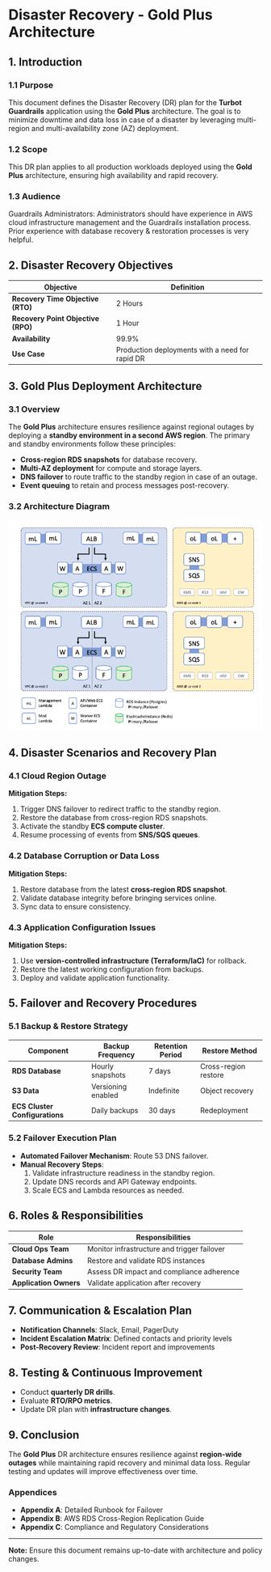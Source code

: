 # **Disaster Recovery - Gold Plus Architecture**

## **1. Introduction**
### **1.1 Purpose**
This document defines the Disaster Recovery (DR) plan for the **Turbot Guardrails** application using the **Gold Plus** architecture. The goal is to minimize downtime and data loss in case of a disaster by leveraging multi-region and multi-availability zone (AZ) deployment.

### **1.2 Scope**
This DR plan applies to all production workloads deployed using the **Gold Plus** architecture, ensuring high availability and rapid recovery.

### **1.3 Audience**
Guardrails Administrators: Administrators should have experience in AWS cloud infrastructure management and the Guardrails installation process. Prior experience with database recovery & restoration processes is very helpful.

## **2. Disaster Recovery Objectives**
| **Objective** | **Definition** |
|--------------|--------------|
| **Recovery Time Objective (RTO)** | 2 Hours |
| **Recovery Point Objective (RPO)** | 1 Hour |
| **Availability** | 99.9% |
| **Use Case** | Production deployments with a need for rapid DR |

## **3. Gold Plus Deployment Architecture**
### **3.1 Overview**
The **Gold Plus** architecture ensures resilience against regional outages by deploying a **standby environment in a second AWS region**. The primary and standby environments follow these principles:
- **Cross-region RDS snapshots** for database recovery.
- **Multi-AZ deployment** for compute and storage layers.
- **DNS failover** to route traffic to the standby region in case of an outage.
- **Event queuing** to retain and process messages post-recovery.

### **3.2 Architecture Diagram**

![Turbot Gold Plus DR Architecture](gold-plus-architecture.png)

## **4. Disaster Scenarios and Recovery Plan**
### **4.1 Cloud Region Outage**
**Mitigation Steps:**
1. Trigger DNS failover to redirect traffic to the standby region.
2. Restore the database from cross-region RDS snapshots.
3. Activate the standby **ECS compute cluster**.
4. Resume processing of events from **SNS/SQS queues**.

### **4.2 Database Corruption or Data Loss**
**Mitigation Steps:**
1. Restore database from the latest **cross-region RDS snapshot**.
2. Validate database integrity before bringing services online.
3. Sync data to ensure consistency.

### **4.3 Application Configuration Issues**
**Mitigation Steps:**
1. Use **version-controlled infrastructure (Terraform/IaC)** for rollback.
2. Restore the latest working configuration from backups.
3. Deploy and validate application functionality.

## **5. Failover and Recovery Procedures**
### **5.1 Backup & Restore Strategy**
| Component | Backup Frequency | Retention Period | Restore Method |
|-----------|-----------------|------------------|----------------|
| **RDS Database** | Hourly snapshots | 7 days | Cross-region restore |
| **S3 Data** | Versioning enabled | Indefinite | Object recovery |
| **ECS Cluster Configurations** | Daily backups | 30 days | Redeployment |

### **5.2 Failover Execution Plan**
- **Automated Failover Mechanism**: Route 53 DNS failover.
- **Manual Recovery Steps**:
  1. Validate infrastructure readiness in the standby region.
  2. Update DNS records and API Gateway endpoints.
  3. Scale ECS and Lambda resources as needed.

## **6. Roles & Responsibilities**
| Role | Responsibilities |
|------|----------------|
| **Cloud Ops Team** | Monitor infrastructure and trigger failover |
| **Database Admins** | Restore and validate RDS instances |
| **Security Team** | Assess DR impact and compliance adherence |
| **Application Owners** | Validate application after recovery |

## **7. Communication & Escalation Plan**
- **Notification Channels**: Slack, Email, PagerDuty
- **Incident Escalation Matrix**: Defined contacts and priority levels
- **Post-Recovery Review**: Incident report and improvements

## **8. Testing & Continuous Improvement**
- Conduct **quarterly DR drills**.
- Evaluate **RTO/RPO metrics**.
- Update DR plan with **infrastructure changes**.

## **9. Conclusion**
The **Gold Plus** DR architecture ensures resilience against **region-wide outages** while maintaining rapid recovery and minimal data loss. Regular testing and updates will improve effectiveness over time.

### **Appendices**
- **Appendix A**: Detailed Runbook for Failover
- **Appendix B**: AWS RDS Cross-Region Replication Guide
- **Appendix C**: Compliance and Regulatory Considerations

---
**Note:** Ensure this document remains up-to-date with architecture and policy changes.

